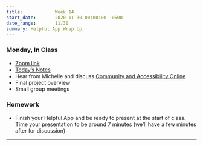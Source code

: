 ```yaml
---
title:            Week 14
start_date:       2020-11-30 00:00:00 -0500
date_range:       11/30
summary: Helpful App Wrap Up
---
```


### Monday, In Class

- [Zoom link](https://zoom.us/j/7047994536?pwd=RThBZ0oyWHd5M2RZcmFNQUVwUFJHUT09)
- [Today&rsquo;s Notes](https://paper.dropbox.com/doc/Penn-Week-14--BAZp3liHHybwgAbT0yx8v6v7AQ-CpfCIX3wBhWXdNWfFKoDA)
- Hear from Michelle and discuss [Community and Accessibility Online](https://datasociety.net/library/community-and-accessibility-online/)
- Final project overview
- Small group meetings



### Homework
- Finish your Helpful App and be ready to present at the start of class. Time your presentation to be around 7 minutes (we&rsquo;ll have a few minutes after for discussion)

--- 
